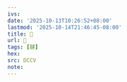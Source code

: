 ```yaml
---
ivs:
date: '2025-10-13T10:26:52+08:00'
lastmod: '2025-10-14T21:46:45-08:00'
title: 􁖉
url: 􁖉
tags: [腱]
hex: 
src: DCCV
note:
---
```

